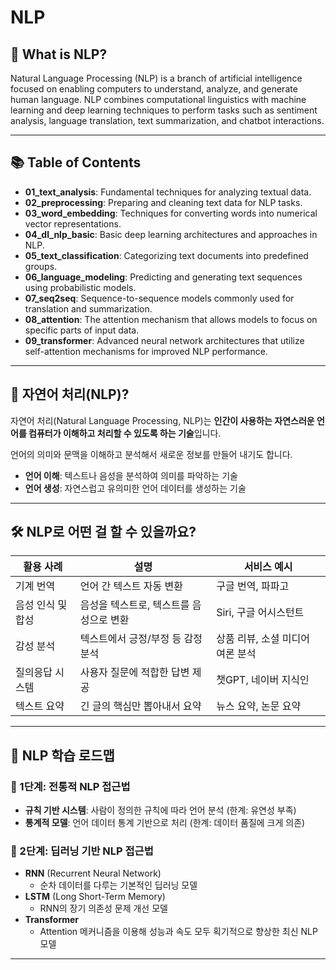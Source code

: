 # NLP

## 🔎 What is NLP?

Natural Language Processing (NLP) is a branch of artificial intelligence focused on enabling computers to understand, analyze, and generate human language. NLP combines computational linguistics with machine learning and deep learning techniques to perform tasks such as sentiment analysis, language translation, text summarization, and chatbot interactions.

---

## 📚 Table of Contents

- **01_text_analysis**: Fundamental techniques for analyzing textual data.
- **02_preprocessing**: Preparing and cleaning text data for NLP tasks.
- **03_word_embedding**: Techniques for converting words into numerical vector representations.
- **04_dl_nlp_basic**: Basic deep learning architectures and approaches in NLP.
- **05_text_classification**: Categorizing text documents into predefined groups.
- **06_language_modeling**: Predicting and generating text sequences using probabilistic models.
- **07_seq2seq**: Sequence-to-sequence models commonly used for translation and summarization.
- **08_attention**: The attention mechanism that allows models to focus on specific parts of input data.
- **09_transformer**: Advanced neural network architectures that utilize self-attention mechanisms for improved NLP performance.

---

## 🚩 자연어 처리(NLP)?

자연어 처리(Natural Language Processing, NLP)는 **인간이 사용하는 자연스러운 언어를 컴퓨터가 이해하고 처리할 수 있도록 하는 기술**입니다. 

언어의 의미와 문맥을 이해하고 분석해서 새로운 정보를 만들어 내기도 합니다.

- **언어 이해**: 텍스트나 음성을 분석하여 의미를 파악하는 기술
- **언어 생성**: 자연스럽고 유의미한 언어 데이터를 생성하는 기술

---

## 🛠️ NLP로 어떤 걸 할 수 있을까요?

| 활용 사례         | 설명                                  | 서비스 예시                         |
| ----------------- | ------------------------------------- | ----------------------------------- |
| 기계 번역         | 언어 간 텍스트 자동 변환              | 구글 번역, 파파고                   |
| 음성 인식 및 합성 | 음성을 텍스트로, 텍스트를 음성으로 변환 | Siri, 구글 어시스턴트               |
| 감성 분석         | 텍스트에서 긍정/부정 등 감정 분석     | 상품 리뷰, 소셜 미디어 여론 분석   |
| 질의응답 시스템   | 사용자 질문에 적합한 답변 제공        | 챗GPT, 네이버 지식인                |
| 텍스트 요약       | 긴 글의 핵심만 뽑아내서 요약          | 뉴스 요약, 논문 요약                |

---

## 📖 NLP 학습 로드맵

### 📌 1단계: 전통적 NLP 접근법

- **규칙 기반 시스템**: 사람이 정의한 규칙에 따라 언어 분석 (한계: 유연성 부족)
- **통계적 모델**: 언어 데이터 통계 기반으로 처리 (한계: 데이터 품질에 크게 의존)

### 📌 2단계: 딥러닝 기반 NLP 접근법

- **RNN** (Recurrent Neural Network)
  - 순차 데이터를 다루는 기본적인 딥러닝 모델
- **LSTM** (Long Short-Term Memory)
  - RNN의 장기 의존성 문제 개선 모델
- **Transformer**
  - Attention 메커니즘을 이용해 성능과 속도 모두 획기적으로 향상한 최신 NLP 모델

---
